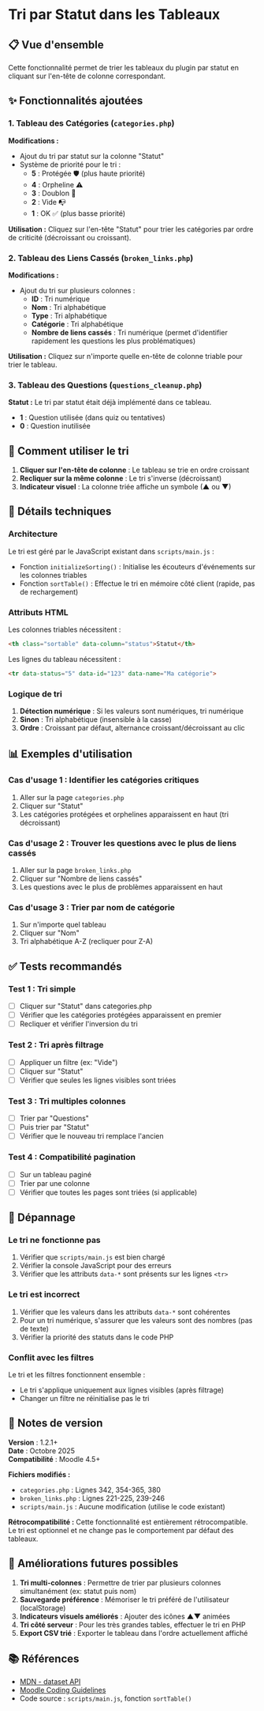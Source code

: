 # Tri par Statut dans les Tableaux

## 📋 Vue d'ensemble

Cette fonctionnalité permet de trier les tableaux du plugin par statut en cliquant sur l'en-tête de colonne correspondant.

## ✨ Fonctionnalités ajoutées

### 1. Tableau des Catégories (`categories.php`)

**Modifications :**
- Ajout du tri par statut sur la colonne "Statut"
- Système de priorité pour le tri :
  - **5** : Protégée 🛡️ (plus haute priorité)
  - **4** : Orpheline ⚠️
  - **3** : Doublon 🔀
  - **2** : Vide 📭
  - **1** : OK ✅ (plus basse priorité)

**Utilisation :**
Cliquez sur l'en-tête "Statut" pour trier les catégories par ordre de criticité (décroissant ou croissant).

### 2. Tableau des Liens Cassés (`broken_links.php`)

**Modifications :**
- Ajout du tri sur plusieurs colonnes :
  - **ID** : Tri numérique
  - **Nom** : Tri alphabétique
  - **Type** : Tri alphabétique
  - **Catégorie** : Tri alphabétique
  - **Nombre de liens cassés** : Tri numérique (permet d'identifier rapidement les questions les plus problématiques)

**Utilisation :**
Cliquez sur n'importe quelle en-tête de colonne triable pour trier le tableau.

### 3. Tableau des Questions (`questions_cleanup.php`)

**Statut :**
Le tri par statut était déjà implémenté dans ce tableau.
- **1** : Question utilisée (dans quiz ou tentatives)
- **0** : Question inutilisée

## 🎯 Comment utiliser le tri

1. **Cliquer sur l'en-tête de colonne** : Le tableau se trie en ordre croissant
2. **Recliquer sur la même colonne** : Le tri s'inverse (décroissant)
3. **Indicateur visuel** : La colonne triée affiche un symbole (▲ ou ▼)

## 🔧 Détails techniques

### Architecture

Le tri est géré par le JavaScript existant dans `scripts/main.js` :
- Fonction `initializeSorting()` : Initialise les écouteurs d'événements sur les colonnes triables
- Fonction `sortTable()` : Effectue le tri en mémoire côté client (rapide, pas de rechargement)

### Attributs HTML

Les colonnes triables nécessitent :
```html
<th class="sortable" data-column="status">Statut</th>
```

Les lignes du tableau nécessitent :
```html
<tr data-status="5" data-id="123" data-name="Ma catégorie">
```

### Logique de tri

1. **Détection numérique** : Si les valeurs sont numériques, tri numérique
2. **Sinon** : Tri alphabétique (insensible à la casse)
3. **Ordre** : Croissant par défaut, alternance croissant/décroissant au clic

## 📊 Exemples d'utilisation

### Cas d'usage 1 : Identifier les catégories critiques
1. Aller sur la page `categories.php`
2. Cliquer sur "Statut"
3. Les catégories protégées et orphelines apparaissent en haut (tri décroissant)

### Cas d'usage 2 : Trouver les questions avec le plus de liens cassés
1. Aller sur la page `broken_links.php`
2. Cliquer sur "Nombre de liens cassés"
3. Les questions avec le plus de problèmes apparaissent en haut

### Cas d'usage 3 : Trier par nom de catégorie
1. Sur n'importe quel tableau
2. Cliquer sur "Nom"
3. Tri alphabétique A-Z (recliquer pour Z-A)

## ✅ Tests recommandés

### Test 1 : Tri simple
- [ ] Cliquer sur "Statut" dans categories.php
- [ ] Vérifier que les catégories protégées apparaissent en premier
- [ ] Recliquer et vérifier l'inversion du tri

### Test 2 : Tri après filtrage
- [ ] Appliquer un filtre (ex: "Vide")
- [ ] Cliquer sur "Statut"
- [ ] Vérifier que seules les lignes visibles sont triées

### Test 3 : Tri multiples colonnes
- [ ] Trier par "Questions"
- [ ] Puis trier par "Statut"
- [ ] Vérifier que le nouveau tri remplace l'ancien

### Test 4 : Compatibilité pagination
- [ ] Sur un tableau paginé
- [ ] Trier par une colonne
- [ ] Vérifier que toutes les pages sont triées (si applicable)

## 🐛 Dépannage

### Le tri ne fonctionne pas
1. Vérifier que `scripts/main.js` est bien chargé
2. Vérifier la console JavaScript pour des erreurs
3. Vérifier que les attributs `data-*` sont présents sur les lignes `<tr>`

### Le tri est incorrect
1. Vérifier que les valeurs dans les attributs `data-*` sont cohérentes
2. Pour un tri numérique, s'assurer que les valeurs sont des nombres (pas de texte)
3. Vérifier la priorité des statuts dans le code PHP

### Conflit avec les filtres
Le tri et les filtres fonctionnent ensemble :
- Le tri s'applique uniquement aux lignes visibles (après filtrage)
- Changer un filtre ne réinitialise pas le tri

## 📝 Notes de version

**Version** : 1.2.1+  
**Date** : Octobre 2025  
**Compatibilité** : Moodle 4.5+

**Fichiers modifiés :**
- `categories.php` : Lignes 342, 354-365, 380
- `broken_links.php` : Lignes 221-225, 239-246
- `scripts/main.js` : Aucune modification (utilise le code existant)

**Rétrocompatibilité :**
Cette fonctionnalité est entièrement rétrocompatible. Le tri est optionnel et ne change pas le comportement par défaut des tableaux.

## 🎨 Améliorations futures possibles

1. **Tri multi-colonnes** : Permettre de trier par plusieurs colonnes simultanément (ex: statut puis nom)
2. **Sauvegarde préférence** : Mémoriser le tri préféré de l'utilisateur (localStorage)
3. **Indicateurs visuels améliorés** : Ajouter des icônes ▲▼ animées
4. **Tri côté serveur** : Pour les très grandes tables, effectuer le tri en PHP
5. **Export CSV trié** : Exporter le tableau dans l'ordre actuellement affiché

## 📚 Références

- [MDN - dataset API](https://developer.mozilla.org/fr/docs/Web/API/HTMLElement/dataset)
- [Moodle Coding Guidelines](https://moodledev.io/general/development/policies/codingstyle)
- Code source : `scripts/main.js`, fonction `sortTable()`

